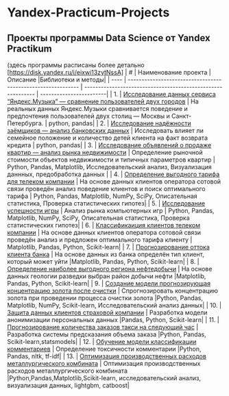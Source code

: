 # Yandex-Practicum-Projects
## Проекты программы Data Science от Yandex Practikum ## 
(здесь программы расписаны более детально  [https://disk.yandex.ru/i/eixwi13zytNssA]
| # | Наименование проекта |        Описание       |Библиотеки и методы|
| ---- | ------------------------------------------------------------ | ------------------------------------------------------------ | ------------------------|
| 1. | [Исследование данных сервиса “Яндекс.Музыка” — сравнение пользователей двух городов](Проект_ЯП_обычные/Проект_ЯП_Яндекс_Музыка.ipynb) | На реальных данных Яндекс.Музыки сравнивается поведение и предпочтения пользователей двух столиц — Москвы и Санкт-Петербурга. | python, pandas|
| 2. | [Исследование надёжности заёмщиков — анализ банковских данных](Проект_ЯП_обычные/Проект_ЯП_Исследование_надежности_заемщиков.ipynb) | Исследовать влияет ли семейное положение и количество детей клиента на факт возврата кредита | python, pandas|
| 3. | [Исследование объявлений о продаже квартир — анализ рынка недвижимости](Проект_ЯП_обычные/Проект_ЯП_Исследование_объявлений_о_продаже_квартир.ipynb) | Определение рыночной стоимости объектов недвижимости и типичных параметров квартир | Python, Pandas, Matplotlib, Исследовательский анализ, Визуализация даннных, предобработка данных |
| 4. | [Определение выгодного тарифа для телеком компании](Проект_ЯП_обычные/Проект_ЯП_определение_перспективных_тарифов.ipynb) | На основе данных клиентов оператора сотовой связи проведён анализ поведение клиентов и поиск оптимального тарифа | Python, Pandas, Matplotlib, NumPy, SciPy, Описательная статистика, Проверка статистических гипотез|
| 5. | [Исследование успешности игры](Проект_ЯП_обычные/Проект_ЯП_Выявление_закономерностей_определяющих_успешность_игры.ipynb) | Анализ рынка компьютерных игр | Python, Pandas, Matplotlib, NumPy, SciPy, Описательная статистика, Проверка статистических гипотез|
| 6. | [Классификаиция клиентов телеком компании](Проект_ЯП_машинное_обучение/Проект_ЯП_МО_Рекомендация_тарифов.ipynb) | На основе данных клиентов оператора сотовой связи проведён анализ и предложен оптимального тарифа клиенту | Matplotlib, Pandas, Python, Scikit-learn|
| 7. | [Прогнозирование оттока клиента банка](Проект_ЯП_машинное_обучение/Проект_ЯП_МО_оттток_клиентов_банка.ipynb) | На основе данных из банка определён тип клиент, который может уйти |Matplotlib, Pandas, Python, Scikit-learn|
| 8. | [Определение наиболее выгодного региона нефтедобычи](Проект_ЯП_машинное_обучение/Проект_ЯП_МО_выбор_локации_для_скважины.ipynb) | На основе данных геологии разведки выбран район добычи нефти |Matplotlib, Pandas, Python, Scikit-learn|
| 9. | [Создание модели прогнозирующая концентрацию золота после очистки](Проект_ЯП_машинное_обучение/Проект_ЯП_МО_золото_получают_из_руды.ipynb) | Спрогнозировать концентрацию золота при проведении процесса очистки золота |Python, Pandas, Matplotlib, NumPy, Scikit-learn, Исследовательский анализ данных|
| 10. | [Защита данных клиентов страховой компании](Проект_ЯП_машинное_обучение/Проект_ЯП_МО_Защита_персональных_данных_клиентов.ipynb) | Разработка модели анонимизации персональных данных |Pandas, Python, Scikit-learn|
| 11. | [Прогнозирование количества заказов такси на следующий час](Проект_ЯП_машинное_обучение/Проект_ЯП_МО_Прогнозирование_заказов_такси.ipynb ) | Разработка системы предсказания объема заказа |Python, Pandas, Scikit-learn,statsmodels|
| 12. | [Обучение модели классификации комментариев](Проект_ЯП_машинное_обучение/Проект_ЯП_МО_Проект_для_«Викишоп».ipynb) | Определение токсичности комментарии |Python, Pandas, nltk, tf-idf|
| 13. | [Оптимизация производственных расходов металлургического комбината](Проект_ЯП_машинное_обучение/Проект_ЯП_МО_Оптимизация_производственных_расходов_металлургического_комбината.ipynb) | Оптимизация производственных расходов металлургического комбината |Python,Pandas,Matplotlib,Scikit-learn, исследовательский анализ, визуализация данных, lightgbm, catboost|
